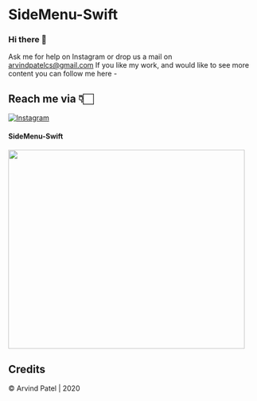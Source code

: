 # SideMenu-Swift

### Hi there 👋


Ask me for help on Instagram or drop us a mail on arvindpatelcs@gmail.com
If you like my work, and would like to see more content you can follow me here -

## Reach me via 👇🏻

[![Instagram](https://i.ibb.co/3m04rjW/insta.png)](https://www.instagram.com/codewithArvind/) 


#### SideMenu-Swift
<img src="https://github.com/Arvindcs/SideMenu-Swift/blob/main/swift-sidemenu.gif" width="475" height="400"/>



## Credits
© Arvind Patel | 2020

